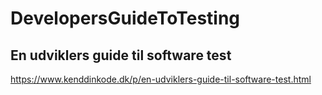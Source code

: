 # DevelopersGuideToTesting

## En udviklers guide til software test
https://www.kenddinkode.dk/p/en-udviklers-guide-til-software-test.html
